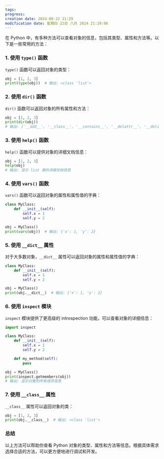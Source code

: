 ```yaml
---
tags: 
progress: 
creation date: 2024-08-22 21:29
modification date: 星期四 22日 八月 2024 21:29:06
---
```

在 Python 中，有多种方法可以查看对象的信息，包括其类型、属性和方法等。以下是一些常用的方法：

### 1. 使用 `type()` 函数

`type()` 函数可以返回对象的类型：

```python
obj = [1, 2, 3]
print(type(obj))  # 输出: <class 'list'>
```

### 2. 使用 `dir()` 函数

`dir()` 函数可以返回对象的所有属性和方法：

```python
obj = [1, 2, 3]
print(dir(obj))
# 输出: ['__add__', '__class__', '__contains__', '__delattr__', '__delitem__', '__dir__', '__doc__', '__eq__', '__format__', '__ge__', '__getattribute__', '__getitem__', '__gt__', '__hash__', '__iadd__', '__imul__', '__init__', '__init_subclass__', '__iter__', '__le__', '__len__', '__lt__', '__mul__', '__ne__', '__new__', '__reduce__', '__reduce_ex__', '__repr__', '__reversed__', '__rmul__', '__setattr__', '__setitem__', '__sizeof__', '__str__', '__subclasshook__', 'append', 'clear', 'copy', 'count', 'extend', 'index', 'insert', 'pop', 'remove', 'reverse', 'sort']
```

### 3. 使用 `help()` 函数

`help()` 函数可以提供对象的详细文档信息：

```python
obj = [1, 2, 3]
help(obj)
# 输出: 显示 list 类的详细文档信息
```

### 4. 使用 `vars()` 函数

`vars()` 函数可以返回对象的属性和属性值的字典：

```python
class MyClass:
    def __init__(self):
        self.x = 1
        self.y = 2

obj = MyClass()
print(vars(obj))  # 输出: {'x': 1, 'y': 2}
```

### 5. 使用 `__dict__` 属性

对于大多数对象，`__dict__` 属性可以返回对象的属性和属性值的字典：

```python
class MyClass:
    def __init__(self):
        self.x = 1
        self.y = 2

obj = MyClass()
print(obj.__dict__)  # 输出: {'x': 1, 'y': 2}
```

### 6. 使用 `inspect` 模块

`inspect` 模块提供了更高级的 introspection 功能，可以查看对象的详细信息：

```python
import inspect

class MyClass:
    def __init__(self):
        self.x = 1
        self.y = 2

    def my_method(self):
        pass

obj = MyClass()
print(inspect.getmembers(obj))
# 输出: 显示对象的所有成员信息
```

### 7. 使用 `__class__` 属性

`__class__` 属性可以返回对象的类：

```python
obj = [1, 2, 3]
print(obj.__class__)  # 输出: <class 'list'>
```

### 总结

以上方法可以帮助你查看 Python 对象的类型、属性和方法等信息。根据具体需求选择合适的方法，可以更方便地进行调试和开发。